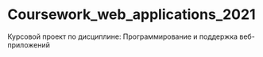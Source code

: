 # Coursework_web_applications_2021
Курсовой проект по дисциплине:  Программирование и поддержка веб-приложений

